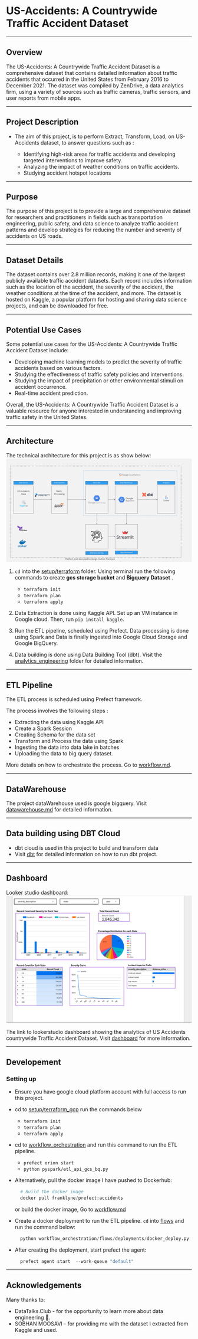 # US-Accidents: A Countrywide Traffic Accident Dataset

---

## Overview

The US-Accidents: A Countrywide Traffic Accident Dataset is a comprehensive dataset that contains detailed information about traffic accidents that occurred in the United States from February 2016 to December 2021. The dataset was compiled by ZenDrive, a data analytics firm, using a variety of sources such as traffic cameras, traffic sensors, and user reports from mobile apps.

---

## Project Description

- The aim of this project, is to perform Extract, Transform, Load, on US-Accidents dataset, to answer questions such as :

  - Identifying high-risk areas for traffic accidents and developing targeted interventions to improve safety.
  - Analyzing the impact of weather conditions on traffic accidents.
  - Studying accident hotspot locations

--- 

## Purpose

The purpose of this project is to provide a large and comprehensive dataset for researchers and practitioners in fields such as transportation engineering, public safety, and data science to analyze traffic accident patterns and develop strategies for reducing the number and severity of accidents on US roads.

---

## Dataset Details

The dataset contains over 2.8 million records, making it one of the largest publicly available traffic accident datasets. Each record includes information such as the location of the accident, the severity of the accident, the weather conditions at the time of the accident, and more. The dataset is hosted on Kaggle, a popular platform for hosting and sharing data science projects, and can be downloaded for free.

---

## Potential Use Cases

Some potential use cases for the US-Accidents: A Countrywide Traffic Accident Dataset include:

- Developing machine learning models to predict the severity of traffic accidents based on various factors.
- Studying the effectiveness of traffic safety policies and interventions.
- Studying the impact of precipitation or other environmental stimuli on accident occurrence.
- Real-time accident prediction.
  
Overall, the US-Accidents: A Countrywide Traffic Accident Dataset is a valuable resource for anyone interested in understanding and improving traffic safety in the United States.

---

## Architecture


The technical architecture for this project is as show below:
![architecture](resources/images/architecture/architecture.jpg)

1) `cd` into the [setup/terraform](./setup/terraform_gcp/terraform/) folder. Using terminal run the following commands to create **gcs storage bucket** and **Bigquery Dataset** .
   - `terraform init`
   - `terraform plan`
   - `terraform apply`

2) Data Extraction is done using Kaggle API.
  Set up an VM instance in Google cloud. Then, run `pip install kaggle`.

3) Run the ETL pipeline, scheduled using Prefect. Data processing is done using Spark and Data is finally ingested into Google Cloud Storage and Google BigQuery.

4) Data building is done using Data Building Tool (dbt). Visit the [analytics_engineering](./analytics_engineering/dbt_accidents/) folder for detailed information.

---

## ETL Pipeline

The ETL process is scheduled using Prefect framework.

The process involves the following steps :

- Extracting the data using Kaggle API
- Create a Spark Session
- Creating Schema for the data set
- Transform and Process the data using Spark
- Ingesting the data into data lake in batches
- Uploading the data to big query dataset.

More details on how to orchestrate the process. Go to [workflow.md](workflow_orchestration/workflow.md).

---

## DataWarehouse

The project dataWarehouse used is google bigquery. Visit [datawarehouse.md](./data_warehouse/datawarehouse.md) for detailed information.

---

## Data building using DBT Cloud

- dbt cloud is used in this project to build and transform data
- Visit [dbt](./analytics_engineering/dbt_accidents/README.md) for detailed information on how to run dbt project.

---

## Dashboard

Looker studio dashboard:
![dashbiard](resources/images/dashboard/dashboard.png)

The link to lookerstudio dashboard showing the analytics of US Accidents countrywide Traffic Accident Dataset. Visit [dashboard](https://lookerstudio.google.com/reporting/6024d9e4-f49e-42ea-949f-2fc0f67cad39) for more information.

---

## Developement

### Setting up

- Ensure you have google cloud platform account with full access to run this project.

- cd to [setup/terraform_gcp](./setup/terraform_gcp/terraform/) run the commands below
  - `terraform init`
  - `terraform plan`
  - `terraform apply`
- cd to [workflow_orchestration](./workflow_orchestration/) and run this command to run the ETL pipeline.
  - `prefect orion start`
  - `python pyspark/etl_api_gcs_bq.py`
- Alternatively, pull the docker image I have pushed to Dockerhub:
  
  ```python
    # Build the docker image  
    docker pull franklyne/prefect:accidents
  ```

  or build the docker image, Go to [workflow.md](./workflow_orchestration/workflow.md)

- Create a docker deployment to run the ETL pipeline.
  `cd` into [flows](./workflow_orchestration/flows/deployments/) and run the command below:

  ```python
    python workflow_orchestration/flows/deployments/docker_deploy.py
  ```

- After creating the deployment, start prefect the agent:
  
  ```python
    prefect agent start  --work-queue "default"
  ```

---

## Acknowledgements

Many thanks to:

- DataTalks.Club - for the opportunity to learn more about data engineering 👏.
- SOBHAN MOOSAVI - for providing me with the dataset I extracted from Kaggle and used.
